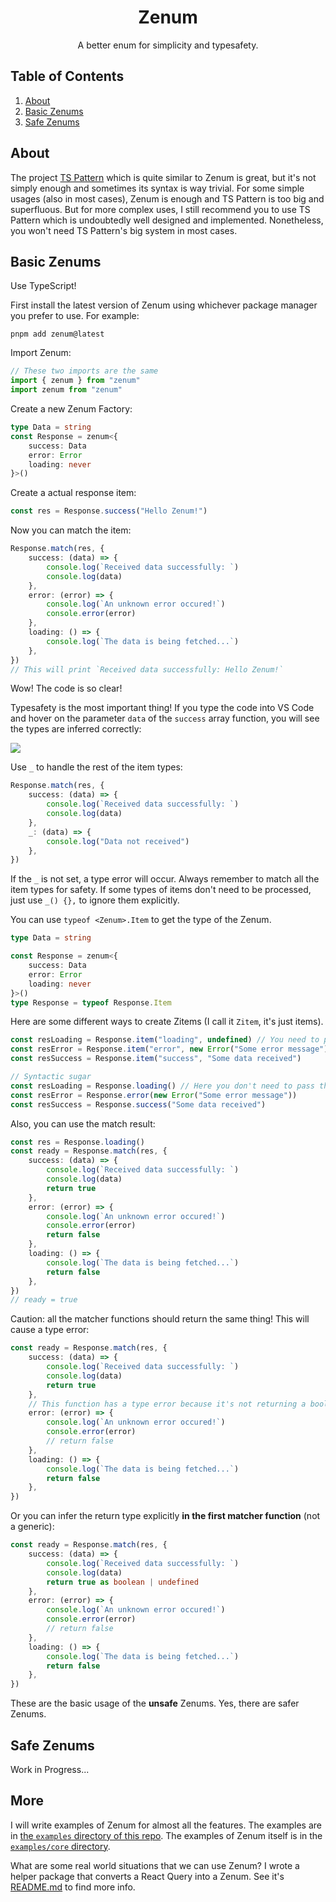 <center>
<h1>Zenum</h1>

A better enum for simplicity and typesafety.

</center>

## Table of Contents

1. [About](#about)
2. [Basic Zenums](#basic-zenums)
3. [Safe Zenums](#safe-zenums)

## About

The project [TS Pattern](https://github.com/gvergnaud/ts-pattern) which is quite similar to Zenum is great, but it's not simply enough and sometimes its syntax is way trivial. For some simple usages (also in most cases), Zenum is enough and TS Pattern is too big and superfluous. But for more complex uses, I still recommend you to use TS Pattern which is undoubtedly well designed and implemented. Nonetheless, you won't need TS Pattern's big system in most cases.

## Basic Zenums

Use TypeScript!

First install the latest version of Zenum using whichever package manager you prefer to use. For example:

```shell
pnpm add zenum@latest
```

Import Zenum:

```ts
// These two imports are the same
import { zenum } from "zenum"
import zenum from "zenum"
```

Create a new Zenum Factory:

```ts
type Data = string
const Response = zenum<{
	success: Data
	error: Error
	loading: never
}>()
```

Create a actual response item:

```ts
const res = Response.success("Hello Zenum!")
```

Now you can match the item:

```ts
Response.match(res, {
	success: (data) => {
		console.log(`Received data successfully: `)
		console.log(data)
	},
	error: (error) => {
		console.log(`An unknown error occured!`)
		console.error(error)
	},
	loading: () => {
		console.log(`The data is being fetched...`)
	},
})
// This will print `Received data successfully: Hello Zenum!`
```

Wow! The code is so clear!

Typesafety is the most important thing! If you type the code into VS Code and hover on the parameter `data` of the `success` array function, you will see the types are inferred correctly:

<img src="https://zihan.ga/images/zenum-screenshot.png">

Use `_` to handle the rest of the item types:

```ts
Response.match(res, {
	success: (data) => {
		console.log(`Received data successfully: `)
		console.log(data)
	},
	_: (data) => {
		console.log("Data not received")
	},
})
```

If the `_` is not set, a type error will occur. Always remember to match all the item types for safety. If some types of items don't need to be processed, just use `_() {},` to ignore them explicitly.

You can use `typeof <Zenum>.Item` to get the type of the Zenum.

```ts
type Data = string

const Response = zenum<{
	success: Data
	error: Error
	loading: never
}>()
type Response = typeof Response.Item
```

Here are some different ways to create Zitems (I call it `Zitem`, it's just items).

```ts
const resLoading = Response.item("loading", undefined) // You need to pass an undefined explicitly!
const resError = Response.item("error", new Error("Some error message"))
const resSuccess = Response.item("success", "Some data received")

// Syntactic sugar
const resLoading = Response.loading() // Here you don't need to pass the undefined.
const resError = Response.error(new Error("Some error message"))
const resSuccess = Response.success("Some data received")
```

Also, you can use the match result:

```ts
const res = Response.loading()
const ready = Response.match(res, {
	success: (data) => {
		console.log(`Received data successfully: `)
		console.log(data)
		return true
	},
	error: (error) => {
		console.log(`An unknown error occured!`)
		console.error(error)
		return false
	},
	loading: () => {
		console.log(`The data is being fetched...`)
		return false
	},
})
// ready = true
```

Caution: all the matcher functions should return the same thing! This will cause a type error:

```ts
const ready = Response.match(res, {
	success: (data) => {
		console.log(`Received data successfully: `)
		console.log(data)
		return true
	},
	// This function has a type error because it's not returning a boolean
	error: (error) => {
		console.log(`An unknown error occured!`)
		console.error(error)
		// return false
	},
	loading: () => {
		console.log(`The data is being fetched...`)
		return false
	},
})
```

Or you can infer the return type explicitly **in the first matcher function** (not a generic):

```ts
const ready = Response.match(res, {
	success: (data) => {
		console.log(`Received data successfully: `)
		console.log(data)
		return true as boolean | undefined
	},
	error: (error) => {
		console.log(`An unknown error occured!`)
		console.error(error)
		// return false
	},
	loading: () => {
		console.log(`The data is being fetched...`)
		return false
	},
})
```

These are the basic usage of the **unsafe** Zenums. Yes, there are safer Zenums.

## Safe Zenums

Work in Progress...

## More

I will write examples of Zenum for almost all the features. The examples are in [the `examples` directory of this repo](https://github.com/zihan-ch/zenum/tree/main/examples). The examples of Zenum itself is in the [`examples/core` directory](https://github.com/zihan-ch/zenum/tree/main/examples/core).

What are some real world situations that we can use Zenum? I wrote a helper package that converts a React Query into a Zenum. See it's [README.md](https://github.com/zihan-ch/zenum/tree/main/packages/react-query-zenum) to find more info.